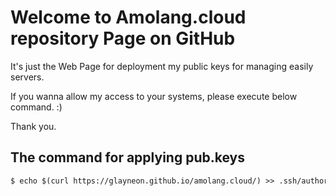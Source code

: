 # Welcome to Amolang.cloud repository Page on GitHub

It's just the Web Page for deployment my public keys for managing easily servers.

If you wanna allow my access to your systems, please execute below command. :)




Thank you.

## The command for applying pub.keys

```markdown
$ echo $(curl https://glayneon.github.io/amolang.cloud/) >> .ssh/authorized_keys
```

